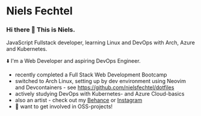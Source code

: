 # Niels Fechtel
### Hi there 👋 This is Niels. 
JavaScript Fullstack developer, learning Linux and DevOps with Arch, Azure and Kubernetes. 

⬇️ I'm a Web Developer and aspiring DevOps Engineer.
- recently completed a Full Stack Web Development Bootcamp
- switched to Arch Linux, setting up by dev environment using Neovim and Devcontainers - see https://github.com/nielsfechtel/dotfiles
- actively studying DevOps with Kubernetes- and Azure Cloud-basics
- also an artist - check out my [Behance](https://www.behance.net/nielsfechtel) or [Instagram](https://www.instagram.com/nielsfechtel/)
- 🤝 want to get involved in OSS-projects!


